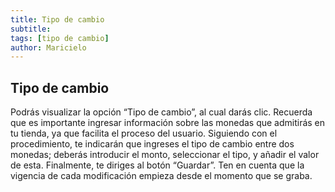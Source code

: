 ```yaml
---
title: Tipo de cambio 
subtitle: 
tags: [tipo de cambio]
author: Maricielo
---
```


## Tipo de cambio
Podrás visualizar la opción “Tipo de cambio”, al cual darás clic.
Recuerda que es importante ingresar información sobre las monedas que admitirás en tu tienda, ya que facilita el proceso del usuario.
Siguiendo con el procedimiento, te indicarán que ingreses el tipo de cambio entre dos monedas; deberás introducir el monto, seleccionar el tipo, y añadir el valor de esta. 
Finalmente, te diriges al botón “Guardar”. Ten en cuenta que la vigencia de cada modificación empieza desde el momento que se graba.
